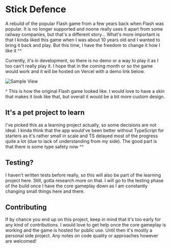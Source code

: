 # Stick Defence

A rebuild of the popular Flash game from a few years back when Flash was popular. It is no longer supported and noone really uses it apart from some railway companies, but that's a different story... What's more important is that I kinda liked this game when I was about 10 years old and I wanted to bring it back and play. But this time, I have the freedom to change it how I like it ^^

Currently, it's in development, so there is no demo or a way to play it as I too can't really play it. I hope that in the coming month or so the game would work and it will be hosted on Vercel with a demo link below.

![Sample View](https://lh3.googleusercontent.com/proxy/PMGinQg_gaJqN65xSxtdWJFPJCWUIEYO1Xbz-eRngSgl-mseuPIo_okd_jGnBKMnhgCkUY3FKqK1cerKPeQO4SP3hPeALYHOFLsIipV0o_zUndj2IzpMrhrS17IEIKE)

^ This is how the original Flash game looked like. I would love to have a skin that makes it look like that, but overall it would be a bit more custom design.

## It's a pet project to learn

I've picked this as a learning project actually, so some decisions are not ideal. I kinda think that the app would've been better without TypeScript for starters as it's rather small in scale and TS delayed most of the progress quite a lot (due to lack of understanding from my side). The good part is that there is some type safety now ^^

## Testing?

I haven't written tests before really, so this will also be part of the learning project here. Still, gotta research more on that. I will go to the testing phase of the build once I have the core gameplay down as I am constantly changing small things here and there.

## Contributing

If by chance you end up on this project, keep in mind that it's too early for any kind of contributions. I would love to get help once the core gameplay is working and the game is hosted for public use. Until then it's mostly a personal side project. Any notes on code quality or approaches however are welcomed!
